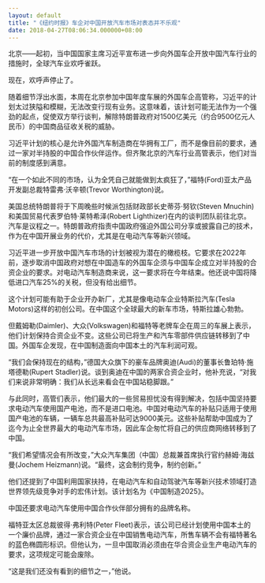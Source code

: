 ```yaml
---
layout: default
title: "《纽约时报》车企对中国开放汽车市场对表态并不乐观"
date: 2018-04-27T08:06:34.000000+08:00
---
```


北京——起初，当中国国家主席习近平宣布进一步向外国车企开放中国汽车行业的措施时，全球汽车业欢呼雀跃。

现在，欢呼声停止了。

随着细节浮出水面，本周在北京参加中国年度车展的外国车企高管称，习近平的计划太过狭隘和模糊，无法改变行现有业务。这意味着，该计划可能无法作为一个强劲的起点，促使双方举行谈判，解除特朗普政府对1500亿美元（约合9500亿元人民币）的中国商品征收关税的威胁。

习近平计划的核心是允许外国汽车制造商在华拥有工厂，而不是像目前的要求，通过一家对半持股的中国合作伙伴运作。但齐聚北京的汽车行业高管表示，他们对当前的制度感到满意。

“在一个如此不同的市场，认为全凭自己就能做到太疯狂了，”福特(Ford)亚太产品开发副总裁特雷弗·沃辛顿(Trevor Worthington)说。

美国总统特朗普将于下周晚些时候派包括财政部长史蒂芬·努钦(Steven Mnuchin)和美国贸易代表罗伯特·莱特希泽(Robert Lighthizer)在内的谈判团队前往北京。汽车是议程之一。特朗普政府指责中国政府强迫外国公司分享或披露自己的技术，作为在中国开展业务的代价，尤其是在电动汽车等新兴领域。

习近平进一步开放中国汽车市场的计划被视为潜在的橄榄枝。它要求在2022年前，逐步取消中国政府对想在中国造车的外国车企须与中国车企成立对半持股的合资企业的要求。对电动汽车制造商来说，这一要求将在今年结束。他还说中国将降低进口汽车25%的关税，但没有给出细节。

这个计划可能有助于企业开办新厂，尤其是像电动车企业特斯拉汽车(Tesla Motors)这样的初创公司。在中国这个全球最大的新车市场，特斯拉雄心勃勃。

但戴姆勒(Daimler)、大众(Volkswagen)和福特等老牌车企在周三的车展上表示，他们计划保持合资企业不变。这些公司已将生产和汽车零部件供应链转移到了中国。外国车企发现，在中国制造面向中国本土的汽车利润可观。

“我们会保持现在的结构，”德国大众旗下的豪车品牌奥迪(Audi)的董事长鲁珀特·施塔德勒(Rupert Stadler)说。谈到奥迪在中国的两家合资企业时，他补充说，“对我们来说非常明确：我们从长远来看会在中国站稳脚跟。”

与此同时，高管们表示，他们最大的一些贸易担忧没有得到解决，包括中国坚持要求电动汽车使用国产电池，而不是进口电池。中国对电动汽车的补贴只适用于使用国产电池的车辆，一辆车总共最高补贴可达9000美元。这些补贴帮助中国成为了迄今为止全世界最大的电动汽车市场，因此车企匆忙将自己的供应商网络转移到了中国。

“我们希望情况会有所改变，”大众汽车集团（中国）总裁兼首席执行官约赫姆·海兹曼(Jochem Heizmann)说。“最终，这会制约竞争，制约创新。”

他们还提到了中国利用国家扶持，在电动汽车和自动驾驶汽车等新兴技术领域打造世界领先级竞争对手的宏伟计划。该计划名为《中国制造2025》。

中国还要求电动汽车使用中国合作伙伴部分拥有的品牌名称。

福特亚太区总裁彼得·弗利特(Peter Fleet)表示，该公司已经计划使用中国本土的一个廉价品牌，通过一家合资企业在中国销售电动汽车，所售车辆不会有福特著名的蓝色椭圆形标识。但他认为，一旦中国取消必须由在华合资企业生产电动汽车的要求，这项规定可能会废除。

“这是我们还没有看到的细节之一，”他说。

